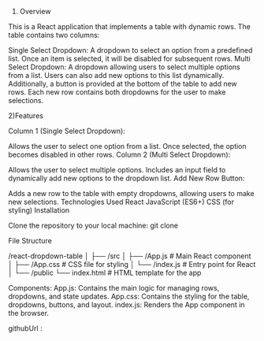 1) Overview

This is a React application that implements a table with dynamic rows. The table contains two columns:

Single Select Dropdown: A dropdown to select an option from a predefined list. Once an item is selected, it will be disabled for subsequent rows.
Multi Select Dropdown: A dropdown allowing users to select multiple options from a list. Users can also add new options to this list dynamically.
Additionally, a button is provided at the bottom of the table to add new rows. Each new row contains both dropdowns for the user to make selections.

2)Features

Column 1 (Single Select Dropdown):

Allows the user to select one option from a list.
Once selected, the option becomes disabled in other rows.
Column 2 (Multi Select Dropdown):

Allows the user to select multiple options.
Includes an input field to dynamically add new options to the dropdown list.
Add New Row Button:

Adds a new row to the table with empty dropdowns, allowing users to make new selections.
Technologies Used
React
JavaScript (ES6+)
CSS (for styling)
Installation


Clone the repository to your local machine: 
git clone 


File Structure 

/react-dropdown-table
│
├── /src
│   ├── /App.js         # Main React component
│   ├── /App.css        # CSS file for styling
│   └── /index.js       # Entry point for React
│
└── /public
    └── index.html      # HTML template for the app


Components:
App.js: Contains the main logic for managing rows, dropdowns, and state updates.
App.css: Contains the styling for the table, dropdowns, buttons, and layout.
index.js: Renders the App component in the browser.



githubUrl : 